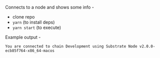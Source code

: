 Connects to a node and shows some info -

- clone repo
- `yarn` (to install deps)
- `yarn start` (to execute)

Example output -

```
You are connected to chain Development using Substrate Node v2.0.0-ecb85f764-x86_64-macos
```
